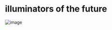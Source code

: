 # illuminators of the future
![image](https://github.com/ErJokeCode/Time-Warp-Adventures/assets/132396295/7eca7c4e-510a-4a75-b017-9323c8ce16d6)
